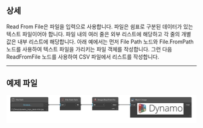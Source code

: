## 상세
Read From File은 파일을 입력으로 사용합니다. 파일은 쉼표로 구분된 데이터가 있는 텍스트 파일이어야 합니다. 파일 내의 여러 줄은 외부 리스트에 해당하고 각 줄의 개별 값은 내부 리스트에 해당합니다. 아래 예에서는 먼저 File Path 노드와 File.FromPath 노드를 사용하여 텍스트 파일을 가리키는 파일 객체를 작성합니다. 그런 다음 ReadFromFile 노드를 사용하여 CSV 파일에서 리스트를 작성합니다.
___
## 예제 파일

![ReadFromFile](./DSCore.IO.Image.ReadFromFile_img.jpg)

